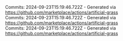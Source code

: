 Commits: 2024-09-23T15:19:46.722Z - Generated via https://github.com/marketplace/actions/artificial-grass
<br>
Commits: 2024-09-23T15:19:46.722Z - Generated via https://github.com/marketplace/actions/artificial-grass
<br>
Commits: 2024-09-23T15:19:46.722Z - Generated via https://github.com/marketplace/actions/artificial-grass
<br>
